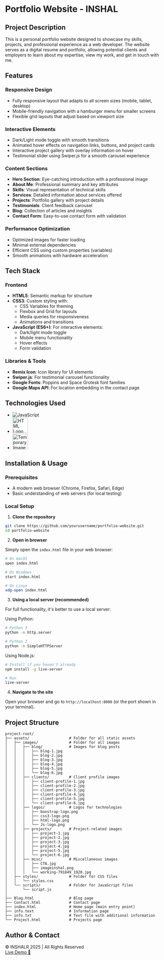 # Portfolio Website - INSHAL

## Project Description

This is a personal portfolio website designed to showcase my skills, projects, and professional experience as a web developer. The website serves as a digital resume and portfolio, allowing potential clients and employers to learn about my expertise, view my work, and get in touch with me.

## Features

### Responsive Design

- Fully responsive layout that adapts to all screen sizes (mobile, tablet, desktop)
- Mobile-friendly navigation with a hamburger menu for smaller screens
- Flexible grid layouts that adjust based on viewport size

### Interactive Elements

- Dark/Light mode toggle with smooth transitions
- Animated hover effects on navigation links, buttons, and project cards
- Interactive project gallery with overlay information on hover
- Testimonial slider using Swiper.js for a smooth carousel experience

### Content Sections

- **Hero Section**: Eye-catching introduction with a professional image
- **About Me**: Professional summary and key attributes
- **Skills**: Visual representation of technical skills
- **Services**: Detailed information about services offered
- **Projects**: Portfolio gallery with project details
- **Testimonials**: Client feedback carousel
- **Blog**: Collection of articles and insights
- **Contact Form**: Easy-to-use contact form with validation

### Performance Optimization

- Optimized images for faster loading
- Minimal external dependencies
- Efficient CSS using custom properties (variables)
- Smooth animations with hardware acceleration

## Tech Stack

### Frontend

- **HTML5**: Semantic markup for structure
- **CSS3**: Custom styling with:
  - CSS Variables for theming
  - Flexbox and Grid for layouts
  - Media queries for responsiveness
  - Animations and transitions
- **JavaScript (ES6+)**: For interactive elements:
  - Dark/light mode toggle
  - Mobile menu functionality
  - Hover effects
  - Form validation

### Libraries & Tools

- **Remix Icon**: Icon library for UI elements
- **Swiper.js**: For testimonial carousel functionality
- **Google Fonts**: Poppins and Space Grotesk font families
- **Google Maps API**: For location embedding in the contact page

## Technologies Used

- ![JavaScript](https://img.shields.io/badge/javascript-%23323330.svg?style=for-the-badge&logo=javascript&logoColor=%23F7DF1E)
- <img src="https://e7.pngegg.com/pngimages/780/934/png-clipart-html-logo-html5-logo-icons-logos-emojis-tech-companies-thumbnail.png" alt="HTML Logo" width="50" height="50">
- <img src="https://encrypted-tbn0.gstatic.com/images?q=tbn:ANd9GcSGNcROPazO1jI9SFGLW0xdtny_KZfkM-wtLA&s" alt="Temporary Image" width="50" height="50">

## Installation & Usage

### Prerequisites

- A modern web browser (Chrome, Firefox, Safari, Edge)
- Basic understanding of web servers (for local testing)

### Local Setup

1. **Clone the repository**

```sh
git clone https://github.com/yourusername/portfolio-website.git
cd portfolio-website
```

2. **Open in browser**

Simply open the `index.html` file in your web browser:

```sh
# On macOS
open index.html

# On Windows
start index.html

# On Linux
xdg-open index.html
```

3. **Using a local server (recommended)**

For full functionality, it's better to use a local server:

Using Python:

```sh
# Python 3
python -m http.server

# Python 2
python -m SimpleHTTPServer
```

Using Node.js:

```sh
# Install if you haven't already
npm install -g live-server

# Run
live-server
```

4. **Navigate to the site**

Open your browser and go to `http://localhost:8000` (or the port shown in your terminal).

## Project Structure

```plaintext
project-root/
├── assets/                  # Folder for all static assets
│   ├── images/              # Folder for all images
│   │   ├── blog/            # Images for blog posts
│   │   │   ├── blog-1.jpg
│   │   │   ├── blog-2.jpg
│   │   │   ├── blog-3.jpg
│   │   │   ├── blog-4.jpg
│   │   │   ├── blog-5.jpg
│   │   │   └── blog-6.jpg
│   │   ├── clients/         # Client profile images
│   │   │   ├── client-profile-1.jpg
│   │   │   ├── client-profile-2.jpg
│   │   │   ├── client-profile-3.jpg
│   │   │   ├── client-profile-4.jpg
│   │   │   ├── client-profile-5.jpg
│   │   │   └── client-profile-6.jpg
│   │   ├── logos/           # Logos for technologies
│   │   │   ├── boostrap-logo.png
│   │   │   ├── css3-logo.png
│   │   │   ├── html-logo.png
│   │   │   └── Js-logo.png
│   │   ├── projects/        # Project-related images
│   │   │   ├── project-1.jpg
│   │   │   ├── project-2.jpg
│   │   │   ├── project-3.jpg
│   │   │   ├── project-4.jpg
│   │   │   ├── project-5.jpg
│   │   │   └── project-6.jpg
│   │   ├── misc/            # Miscellaneous images
│   │   │   ├── CTA.jpg
│   │   │   ├── imageinshal.png
│   │   │   └── working-791849_1920.jpg
│   ├── styles/              # Folder for CSS files
│   │   └── styles.css
│   └── scripts/             # Folder for JavaScript files
│       └── script.js
│
├── Blog.html                # Blog page
├── Contact.html             # Contact page
├── index.html               # Home page (main entry point)
├── info.text                # Information page
├── info.txt                 # Text file with additional information
└── Project.html             # Projects page
```

## Author & Contact

© INSHALR 2025 | All Rights Reserved
<br>[Live Demo 🚀](https://0x03a.github.io/portfolio-website/)

